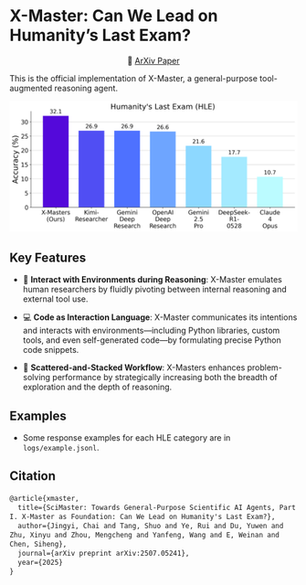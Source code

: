 # X-Master: Can We Lead on Humanity’s Last Exam?

<p align="center">
📑 <a href="https://arxiv.org/pdf/2507.05241" target="_blank">ArXiv Paper</a>
</p>

This is the official implementation of X-Master, a general-purpose tool-augmented reasoning agent.

![X-Master](./assets/xmaster.png)

## Key Features

- 🧠 **Interact with Environments during Reasoning**: X-Master emulates human researchers by fluidly pivoting between internal reasoning and external tool use.

- 💻 **Code as Interaction Language**: X-Master communicates its intentions and interacts with environments—including Python libraries, custom tools, and even self-generated code—by formulating precise Python code snippets.

- 🔬 **Scattered-and-Stacked Workflow**: X-Masters enhances problem-solving performance by strategically increasing both the breadth of exploration and the depth of reasoning.

## Examples
- Some response examples for each HLE category are in ```logs/example.jsonl```. 

## Citation
```
@article{xmaster,
  title={SciMaster: Towards General-Purpose Scientific AI Agents, Part I. X-Master as Foundation: Can We Lead on Humanity's Last Exam?},
  author={Jingyi, Chai and Tang, Shuo and Ye, Rui and Du, Yuwen and Zhu, Xinyu and Zhou, Mengcheng and Yanfeng, Wang and E, Weinan and Chen, Siheng},
  journal={arXiv preprint arXiv:2507.05241},
  year={2025}
}
```
